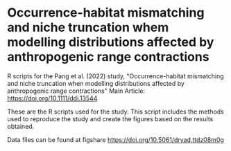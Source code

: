 # Occurrence-habitat mismatching and niche truncation whem modelling distributions affected by anthropogenic range contractions
R scripts for the Pang et al. (2022) study, "Occurrence-habitat mismatching and niche truncation when modelling distributions affected by anthropogenic range contractions"
Main Article: https://doi.org/10.1111/ddi.13544

These are the R scripts used for the study. This script includes the methods used to reproduce the study and create the figures based on the results obtained.

Data files can be found at figshare https://doi.org/10.5061/dryad.ttdz08m0g
